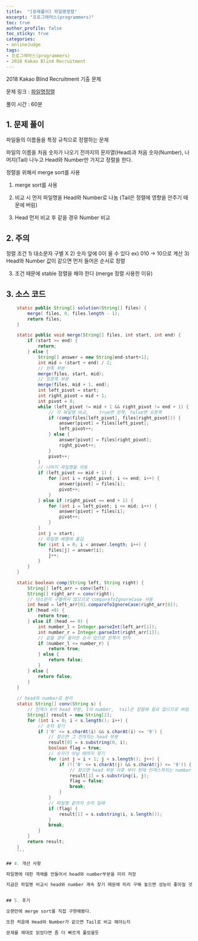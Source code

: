 ```yaml
---
title:  "[문제풀이] 파일명정렬"
excerpt: "프로그래머스(programmers)"
toc: true
author_profile: false
toc_sticky: true
categories:
- onlineJudge
tags:
- 프로그래머스(programmers)
- 2018 Kakao Blind Recruitment
---
```

2018 Kakao Blind Recruitment 기출 문제

문제 링크 : [파일명정렬](https://programmers.co.kr/learn/courses/30/lessons/17686)

풀이 시간 : 60분


## 1. 문제 풀이

파일들의 이름들을 특정 규칙으로 정렬하는 문제

파일의 이름을 처음 숫자가 나오기 전까지의 문자열(Head)과 처음 숫자(Number), 나머지(Tail) 나누고 Head와 Number만 가지고 정렬을 한다.

정렬을 위해서 merge sort를 사용

1) merge sort를 사용

2) 비교 시 먼저 파일명을 Head와 Number로 나눔 (Tail은 정렬에 영향을 안주기 때문에 버림)

3) Head 먼저 비교 후 같을 경우 Number 비교


## 2. 주의

정렬 조건
    1) 대소문자 구별 X
    2) 숫자 앞에 0이 올 수 있다     ex) 010 -> 10으로 계산
    3) Head와 Number 값이 같으면 먼저 들어온 순서로 정렬

3) 조건 때문에 stable 정렬을 해야 한다  (merge 정렬 사용한 이유)




## 3. 소스 코드

```java
    static public String[] solution(String[] files) {
		merge( files, 0, files.length - 1);
		return files;
	}

	static public void merge(String[] files, int start, int end) {
		if (start >= end) {
			return;
		} else {
			String[] answer = new String[end-start+1];
			int mid = (start + end) / 2;
			// 왼쪽 부분
			merge(files, start, mid);
			// 오른쪽 부분
			merge(files, mid + 1, end);
			int left_pivot = start;
			int right_pivot = mid + 1;
			int pivot = 0;
			while (left_pivot != mid + 1 && right_pivot != end + 1) {
				// 각 파일명 비교,	true면 왼쪽, false면 오른쪽
				if (comp(files[left_pivot], files[right_pivot])) {
					answer[pivot] = files[left_pivot];
					left_pivot++;
				} else {
					answer[pivot] = files[right_pivot];
					right_pivot++;
				}
				pivot++;
			}
			// 나머지 파일명들 이동
			if (left_pivot == mid + 1) {
				for (int i = right_pivot; i <= end; i++) {
					answer[pivot] = files[i];
					pivot++;
				}
			} else if (right_pivot == end + 1) {
				for (int i = left_pivot; i <= mid; i++) {
					answer[pivot] = files[i];
					pivot++;
				}
			}
			int j = start;
			// 파일명 배열에 옮김
			for (int i = 0; i < answer.length; i++) {
				files[j] = answer[i];
				j++;
			}
		}
	}

	static boolean comp(String left, String right) {
		String[] left_arr = conv(left);
		String[] right_arr = conv(right);
		// 대소문자 구별하지 않으므로 compareToIgnoreCase 사용
		int head = left_arr[0].compareToIgnoreCase(right_arr[0]);
		if (head <0) {
			return true;
		} else if (head == 0) {
			int number_l = Integer.parseInt(left_arr[1]);
			int number_r = Integer.parseInt(right_arr[1]);
			// 같을 경우 들어온 순서 있므로 왼쪽이 먼저
			if (number_l <= number_r) {
				return true;
			} else {
				return false;
			}
		} else {
			return false;
		}
	}
	
	// head와 number로 분리
	static String[] conv(String s) {
		// 인덱스 0이 head 부분, 1이 number,  tail은 정렬에 필요 없으므로 버림
		String[] result = new String[2];
		for (int i = 0; i < s.length(); i++) {
			// 숫자 찾기
			if ('0' <= s.charAt(i) && s.charAt(i) <= '9') {
				// 찾으면 그 전까지는 head 부분
				result[0] = s.substring(0, i);
				boolean flag = true;
				// 숫자가 아닐 때까지 찾기
				for (int j = i + 1; j < s.length(); j++) {
					if (!('0' <= s.charAt(j) && s.charAt(j) <= '9')) {
						// 찾으면 head 부분 이후 부터 현재 인덱스까지는 number 부분
						result[1] = s.substring(i, j);
						flag = false;
						break;
					}
				}
				// 파일명 끝까지 숫자 일때
				if (flag) {
					result[1] = s.substring(i, s.length());
				}
				break;
			}
		}
		return result;
	}
    ```

## 4. 개선 사항

파일명에 대한 객체를 만들어서 head와 number부분을 미리 저장

지금은 파일명 비교시 head와 number 계속 찾기 때문에 미리 구해 놓으면 성능이 좋아질 것이라고 생각


## 5. 후기

오랜만에 merge sort를 직접 구현해봤다.

또한 처음에 Head와 Number가 같으면 Tail로 비교 해야는지

문제를 제대로 읽었다면 좀 더 빠르게 풀었을듯